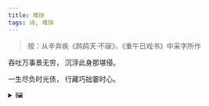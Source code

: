 ```yaml
---
title: 难抉
tags: 诗, 难抉
---
```


> 按：从辛弃疾《鹧鸪天·不寐》、《重午日戏书》中采字所作

吞吐万事景无穷，
沉浮此身那堪侵。

一生尽负时光债，
行藏巧拙霎时心。

<details><summary>🖼️</summary>

![](writings/images/2021-03-11-20-31-nan-jue.jpg)

</details>
